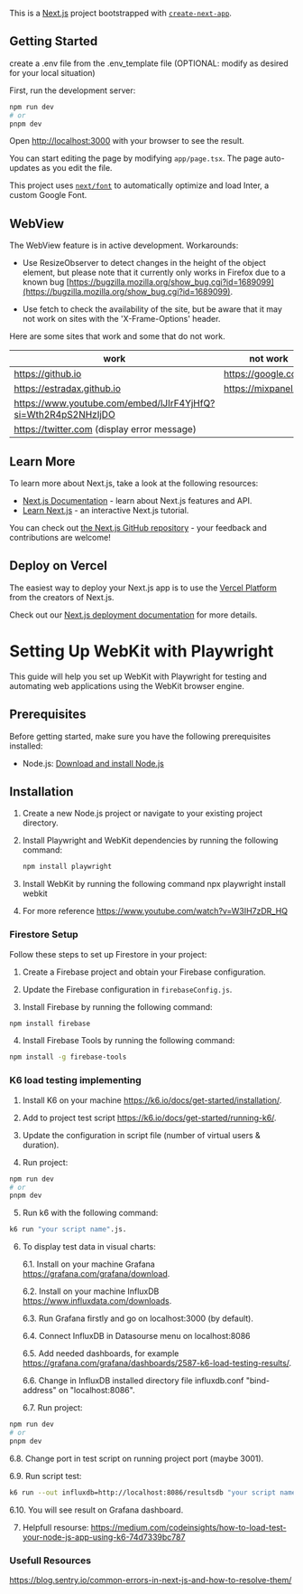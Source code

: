 This is a [Next.js](https://nextjs.org/) project bootstrapped with [`create-next-app`](https://github.com/vercel/next.js/tree/canary/packages/create-next-app).

## Getting Started

create a .env file from the .env_template file (OPTIONAL: modify as desired for your local situation)

First, run the development server:

```bash
npm run dev
# or
pnpm dev
```

Open [http://localhost:3000](http://localhost:3000) with your browser to see the result.

You can start editing the page by modifying `app/page.tsx`. The page auto-updates as you edit the file.

This project uses [`next/font`](https://nextjs.org/docs/basic-features/font-optimization) to automatically optimize and load Inter, a custom Google Font.

## WebView

The WebView feature is in active development. Workarounds:

- Use ResizeObserver to detect changes in the height of the object element, but please note that it currently only works in Firefox due to a known bug [https://bugzilla.mozilla.org/show_bug.cgi?id=1689099](https://bugzilla.mozilla.org/show_bug.cgi?id=1689099).

- Use fetch to check the availability of the site, but be aware that it may not work on sites with the 'X-Frame-Options' header.

Here are some sites that work and some that do not work.

| work                                                          | not work             |
| ------------------------------------------------------------- | -------------------- |
| https://github.io                                             | https://google.com   |
| https://estradax.github.io                                    | https://mixpanel.com |
| https://www.youtube.com/embed/lJIrF4YjHfQ?si=Wth2R4pS2NHzIjDO |                      |
| https://twitter.com (display error message)                   |                      |

## Learn More

To learn more about Next.js, take a look at the following resources:

- [Next.js Documentation](https://nextjs.org/docs) - learn about Next.js features and API.
- [Learn Next.js](https://nextjs.org/learn) - an interactive Next.js tutorial.

You can check out [the Next.js GitHub repository](https://github.com/vercel/next.js/) - your feedback and contributions are welcome!

## Deploy on Vercel

The easiest way to deploy your Next.js app is to use the [Vercel Platform](https://vercel.com/new?utm_medium=default-template&filter=next.js&utm_source=create-next-app&utm_campaign=create-next-app-readme) from the creators of Next.js.

Check out our [Next.js deployment documentation](https://nextjs.org/docs/deployment) for more details.

# Setting Up WebKit with Playwright

This guide will help you set up WebKit with Playwright for testing and automating web applications using the WebKit browser engine.

## Prerequisites

Before getting started, make sure you have the following prerequisites installed:

- Node.js: [Download and install Node.js](https://nodejs.org/)

## Installation

1. Create a new Node.js project or navigate to your existing project directory.

2. Install Playwright and WebKit dependencies by running the following command:

   ```bash
   npm install playwright
   ```

3. Install WebKit by running the following command
   npx playwright install webkit
4. For more reference
   https://www.youtube.com/watch?v=W3IH7zDR_HQ

### Firestore Setup

Follow these steps to set up Firestore in your project:

1. Create a Firebase project and obtain your Firebase configuration.

2. Update the Firebase configuration in `firebaseConfig.js`.
3. Install Firebase by running the following command:

```bash
npm install firebase
```

4. Install Firebase Tools by running the following command:

```bash
npm install -g firebase-tools
```

### K6 load testing implementing

1. Install K6 on your machine https://k6.io/docs/get-started/installation/.

2. Add to project test script https://k6.io/docs/get-started/running-k6/.

3. Update the configuration in script file (number of virtual users & duration).

4. Run project:

```bash
npm run dev
# or
pnpm dev
```

5. Run k6 with the following command:

```bash
k6 run "your script name".js.
```

6. To display test data in visual charts:

   6.1. Install on your machine Grafana https://grafana.com/grafana/download.

   6.2. Install on your machine InfluxDB https://www.influxdata.com/downloads.

   6.3. Run Grafana firstly and go on localhost:3000 (by default).

   6.4. Connect InfluxDB in Datasourse menu on localhost:8086

   6.5. Add needed dashboards, for example https://grafana.com/grafana/dashboards/2587-k6-load-testing-results/.

   6.6. Change in InfluxDB installed directory file influxdb.conf "bind-address" on "localhost:8086".

   6.7. Run project:

```bash
npm run dev
# or
pnpm dev
```

6.8. Change port in test script on running project port (maybe 3001).

6.9. Run script test:

```bash
k6 run --out influxdb=http://localhost:8086/resultsdb "your script name".js
```

6.10. You will see result on Grafana dashboard.

7. Helpfull resourse: https://medium.com/codeinsights/how-to-load-test-your-node-js-app-using-k6-74d7339bc787

### Usefull Resources

https://blog.sentry.io/common-errors-in-next-js-and-how-to-resolve-them/
